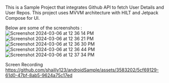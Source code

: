 This is a Sample Project that integrates Github API to fetch User Details and User Repos.
This project uses MVVM architecture with HILT and Jetpack Compose for UI.

Below are some of the screenshots :
![Screenshot 2024-03-06 at 12 36 14 PM](https://github.com/shailly123/androidSample/assets/3583202/744c3703-4f8d-4d44-895b-e55889a32be6)![Screenshot 2024-03-06 at 12 36 21 PM](https://github.com/shailly123/androidSample/assets/3583202/0ebc46d1-5199-4dfd-bea5-52f5c1d211fb)
![Screenshot 2024-03-06 at 12 36 30 PM](https://github.com/shailly123/androidSample/assets/3583202/bd9e4422-75c6-4832-9371-0acf5fd766ca)![Screenshot 2024-03-06 at 12 36 44 PM](https://github.com/shailly123/androidSample/assets/3583202/1e4ff2f6-aaa8-490b-ab4e-aa7933abbfd4)![Screenshot 2024-03-06 at 12 37 34 PM](https://github.com/shailly123/androidSample/assets/3583202/b9c98f09-577c-475c-8730-72be97d8f2b7)


Screen Recording
https://github.com/shailly123/androidSample/assets/3583202/5cf69129-61d0-47bf-8ab5-9624a75c17ed

